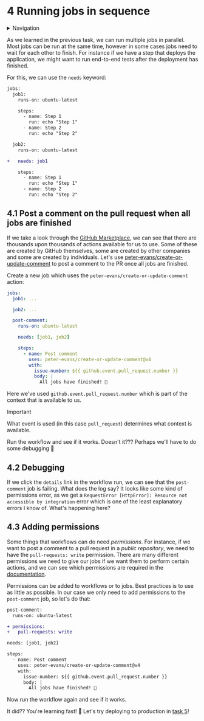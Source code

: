 # 4 Running jobs in sequence

<details>
<summary>Navigation</summary>

1. ~~[Creating a workflow](../1/README.md)~~
1. ~~[Building code in a workflow](../2/README.md)~~
1. ~~[Running multiple jobs in parallel](../3/README.md)~~
1. **Running jobs in sequence** (this task)
1. [Deploying to GitHub Pages](../5/README.md)
1. [Using other events to run workflows](../6/README.md)
1. [Outputs from steps and jobs](../7/README.md)
1. [Keeping dependencies up to date with Dependabot](../8/README.md)
1. [Matrices](../9/README.md)
1. [Workflow dispatch inputs and security verification](../10/README.md)
1. [Learn more about GitHub Actions](../11/README.md)


</details>

As we learned in the previous task, we can run multiple jobs in parallel.
Most jobs can be run at the same time, however in some cases jobs need to wait for each other to finish.
For instance if we have a step that deploys the application, we might want to run end-to-end tests after the deployment has finished.

For this, we can use the `needs` keyword:

```diff
jobs:
  job1:
    runs-on: ubuntu-latest

    steps:
      - name: Step 1
        run: echo "Step 1"
      - name: Step 2
        run: echo "Step 2"

  job2:
    runs-on: ubuntu-latest

+   needs: job1

    steps:
      - name: Step 1
        run: echo "Step 1"
      - name: Step 2
        run: echo "Step 2"
```

## 4.1 Post a comment on the pull request when all jobs are finished

If we take a look through the [GitHub Marketplace](https://github.com/marketplace?type=actions), we can see that there are thousands upon thousands of actions available for us to use.
Some of these are created by GitHub themselves, some are created by other companies and some are created by individuals.
Let's use [peter-evans/create-or-update-comment](https://github.com/marketplace/actions/create-or-update-comment) to post a comment to the PR once all jobs are finished.

Create a new job which uses the `peter-evans/create-or-update-comment` action:

```yaml
jobs:
  job1: ...

  job2: ...

  post-comment:
    runs-on: ubuntu-latest

    needs: [job1, job2]

    steps:
      - name: Post comment
        uses: peter-evans/create-or-update-comment@v4
        with:
          issue-number: ${{ github.event.pull_request.number }}
          body: |
            All jobs have finished! 🎉
```

Here we've used `github.event.pull_request.number` which is part of the context that is available to us.

> [!IMPORTANT]
> What event is used (in this case `pull_request`) determines what context is available.

Run the workflow and see if it works.
Doesn't it???
Perhaps we'll have to do some debugging 🤔

## 4.2 Debugging

If we click the `details` link in the workflow run, we can see that the `post-comment` job is failing.
What does the log say?
It looks like some kind of permissions error, as we get a `RequestError [HttpError]: Resource not accessible by integration` error which is one of the least explanatory errors I know of.
What's happening here?

## 4.3 Adding permissions

Some things that workflows can do need _permissions_.
For instance, if we want to post a comment to a pull request in a _public repository_, we need to have the `pull-requests: write` permission.
There are many different permissions we need to give our jobs if we want them to perform certain actions, and we can see which permissions are required in the [documentation](https://docs.github.com/en/actions/using-jobs/assigning-permissions-to-jobs).

Permissions can be added to workflows or to jobs.
Best practices is to use as little as possible.
In our case we only need to add permissions to the `post-comment` job, so let's do that:

```diff
post-comment:
  runs-on: ubuntu-latest

+ permissions:
+   pull-requests: write

needs: [job1, job2]

steps:
  - name: Post comment
    uses: peter-evans/create-or-update-comment@v4
    with:
      issue-number: ${{ github.event.pull_request.number }}
      body: |
        All jobs have finished! 🎉
```

Now run the workflow again and see if it works.

It did??
You're learning fast! 🚀
Let's try deploying to production in [task 5](../5/README.md)!
